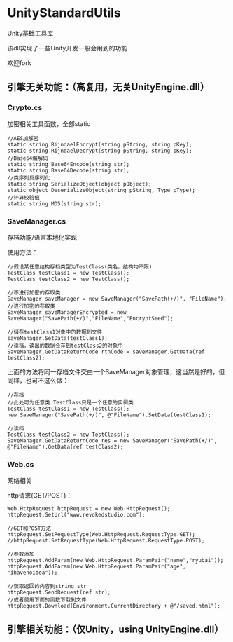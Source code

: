 ﻿# UnityStandardUtils

Unity基础工具库

该dll实现了一些Unity开发一般会用到的功能

欢迎fork

## 引擎无关功能：（高复用，无关UnityEngine.dll）

### Crypto.cs
加密相关工具函数，全部static

```CSharp
//AES加解密
static string RijndaelEncrypt(string pString, string pKey);
static string RijndaelDecrypt(string pString, string pKey);
//Base64编解码
static string Base64Encode(string str);
static string Base64Decode(string str);
//类序列反序列化
static string SerializeObject(object pObject);
static object DeserializeObject(string pString, Type pType);
//计算校验值
static string MD5(string str);
```

### SaveManager.cs
存档功能/语言本地化实现

使用方法：
```CSharp
//假设某任意结构存档类型为TestClass(类名，结构均不限)
TestClass testClass1 = new TestClass();
TestClass testClass2 = new TestClass();

//不进行加密的存取类
SaveManager saveManager = new SaveManager("SavePath(+/)", "FileName");
//进行加密的存取类
SaveManager saveManagerEncrypted = new SaveManager("SavePath(+/)","FileName","EncryptSeed");

//储存testClass1对象中的数据到文件
saveManager.SetData(testClass1);
//读档，读出的数据会存到testClass2的对象中
SaveManager.GetDataReturnCode rtnCode = saveManager.GetData(ref testClass2);
```
上面的方法将同一存档文件交由一个SaveManager对象管理，这当然是好的，但同样，也可不这么做：
```CSharp
//存档
//此处可为任意类 TestClass只是一个任意的实例类
TestClass testClass1 = new TestClass();
new SaveManager("SavePath(+/)", @"FileName").SetData(testClass1);

//读档
TestClass testClass2 = new TestClass();
SaveManager.GetDataReturnCode res = new SaveManager("SavePath(+/)", @"FileName").GetData(ref testClass2);
```

### Web.cs
网络相关

http请求(GET/POST)：
```CSharp
Web.HttpRequest httpRequest = new Web.HttpRequest();
httpRequest.SetUrl("www.revokedstudio.com");

//GET和POST方法
httpRequest.SetRequestType(Web.HttpRequest.RequestType.GET);
//httpRequest.SetRequestType(Web.HttpRequest.RequestType.POST);

//参数添加
httpRequest.AddParam(new Web.HttpRequest.ParamPair("name","ryubai"));
httpRequest.AddParam(new Web.HttpRequest.ParamPair("age", "ihavenoidea"));

//获取返回的内容到string str
httpRequest.SendRequest(ref str);
//或者使用下面的函数下载到文件
httpRequest.Download(Environment.CurrentDirectory + @"/saved.html");

```


## 引擎相关功能：（仅Unity，using UnityEngine.dll）
	



